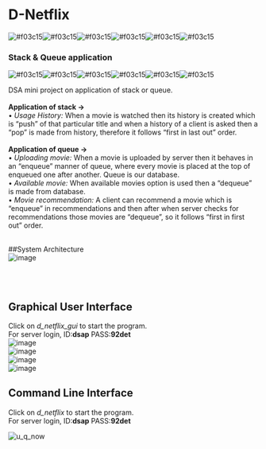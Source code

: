 # D-Netflix
![#f03c15](https://placehold.it/15/f03c15/000000?text=+)![#f03c15](https://placehold.it/15/f03c15/000000?text=+)![#f03c15](https://placehold.it/15/f03c15/000000?text=+)![#f03c15](https://placehold.it/15/f03c15/000000?text=+)![#f03c15](https://placehold.it/15/f03c15/000000?text=+)![#f03c15](https://placehold.it/15/f03c15/000000?text=+)
### Stack & Queue application
![#f03c15](https://placehold.it/15/f03c15/000000?text=+)![#f03c15](https://placehold.it/15/f03c15/000000?text=+)![#f03c15](https://placehold.it/15/f03c15/000000?text=+)![#f03c15](https://placehold.it/15/f03c15/000000?text=+)![#f03c15](https://placehold.it/15/f03c15/000000?text=+)![#f03c15](https://placehold.it/15/f03c15/000000?text=+)

DSA mini project on application of stack or queue.
</br></br>
**Application of stack ->**
</br>
• *Usage History:* When a movie is watched then its history is created which is “push” of that
particular title and when a history of a client is asked then a “pop” is made from history,
therefore it follows “first in last out” order.
</br></br>
**Application of queue ->**
</br>
• *Uploading movie:* When a movie is uploaded by server then it behaves in an “enqueue” manner of queue, where every movie is placed at the top of enqueued one after another. Queue is our database.
</br>
• *Available movie:* When available movies option is used then a “dequeue” is made from database.
</br>
• *Movie recommendation:* A client can recommend a movie which is “enqueue” in
recommendations and then after when server checks for recommendations those movies are
“dequeue”, so it follows “first in first out” order.
</br></br>

##System Architecture
</br>
![image](https://user-images.githubusercontent.com/41824020/55275569-16485f00-530e-11e9-844c-aad724bc3f58.png)

</br>
</br>


## Graphical User Interface
Click on *d_netflix_gui* to start the program.
</br>
For server login, ID:**dsap** PASS:**92det**
</br>
![image](https://user-images.githubusercontent.com/41824020/54884785-e7a82f80-4e9a-11e9-8131-998e494e9a58.png)
</br>
![image](https://user-images.githubusercontent.com/41824020/54884800-13c3b080-4e9b-11e9-9599-b770dd0ef3b5.png)
</br>
![image](https://user-images.githubusercontent.com/41824020/54884810-453c7c00-4e9b-11e9-8600-7107e57bffa5.png)
</br>
![image](https://user-images.githubusercontent.com/41824020/54884826-71f09380-4e9b-11e9-95c4-064276321e61.png)
</br>


## Command Line Interface
Click on *d_netflix* to start the program.
</br>
For server login, ID:**dsap** PASS:**92det**
</br>

![u_q_now](https://user-images.githubusercontent.com/41824020/54448300-643b5f80-4771-11e9-9986-e08acb4c92eb.png)

